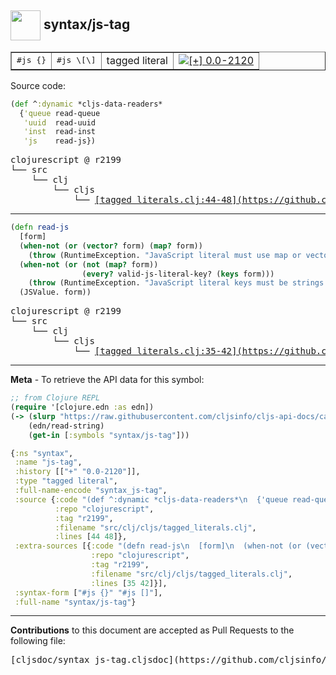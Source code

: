 ## <img width="48px" valign="middle" src="http://i.imgur.com/Hi20huC.png"> syntax/js-tag

 <table border="1">
<tr>
<td><samp>#js {}</samp></td><td><samp>#js \[\]</samp></td>
<td>tagged literal</td>
<td><a href="https://github.com/cljsinfo/cljs-api-docs/tree/0.0-2120"><img valign="middle" alt="[+] 0.0-2120" src="https://img.shields.io/badge/+-0.0--2120-lightgrey.svg"></a> </td>
</tr>
</table>






Source code:

```clj
(def ^:dynamic *cljs-data-readers*
  {'queue read-queue
   'uuid  read-uuid
   'inst  read-inst
   'js    read-js})
```

 <pre>
clojurescript @ r2199
└── src
    └── clj
        └── cljs
            └── <ins>[tagged_literals.clj:44-48](https://github.com/clojure/clojurescript/blob/r2199/src/clj/cljs/tagged_literals.clj#L44-L48)</ins>
</pre>


---

```clj
(defn read-js
  [form]
  (when-not (or (vector? form) (map? form))
    (throw (RuntimeException. "JavaScript literal must use map or vector notation")))
  (when-not (or (not (map? form))
                (every? valid-js-literal-key? (keys form)))
    (throw (RuntimeException. "JavaScript literal keys must be strings or unqualified keywords")))
  (JSValue. form))
```

 <pre>
clojurescript @ r2199
└── src
    └── clj
        └── cljs
            └── <ins>[tagged_literals.clj:35-42](https://github.com/clojure/clojurescript/blob/r2199/src/clj/cljs/tagged_literals.clj#L35-L42)</ins>
</pre>

---

__Meta__ - To retrieve the API data for this symbol:

```clj
;; from Clojure REPL
(require '[clojure.edn :as edn])
(-> (slurp "https://raw.githubusercontent.com/cljsinfo/cljs-api-docs/catalog/cljs-api.edn")
    (edn/read-string)
    (get-in [:symbols "syntax/js-tag"]))
```

```clj
{:ns "syntax",
 :name "js-tag",
 :history [["+" "0.0-2120"]],
 :type "tagged literal",
 :full-name-encode "syntax_js-tag",
 :source {:code "(def ^:dynamic *cljs-data-readers*\n  {'queue read-queue\n   'uuid  read-uuid\n   'inst  read-inst\n   'js    read-js})",
          :repo "clojurescript",
          :tag "r2199",
          :filename "src/clj/cljs/tagged_literals.clj",
          :lines [44 48]},
 :extra-sources [{:code "(defn read-js\n  [form]\n  (when-not (or (vector? form) (map? form))\n    (throw (RuntimeException. \"JavaScript literal must use map or vector notation\")))\n  (when-not (or (not (map? form))\n                (every? valid-js-literal-key? (keys form)))\n    (throw (RuntimeException. \"JavaScript literal keys must be strings or unqualified keywords\")))\n  (JSValue. form))",
                  :repo "clojurescript",
                  :tag "r2199",
                  :filename "src/clj/cljs/tagged_literals.clj",
                  :lines [35 42]}],
 :syntax-form ["#js {}" "#js []"],
 :full-name "syntax/js-tag"}

```

---

__Contributions__ to this document are accepted as Pull Requests to the following file:

 <pre>
[cljsdoc/syntax_js-tag.cljsdoc](https://github.com/cljsinfo/cljs-api-docs/blob/master/cljsdoc/syntax_js-tag.cljsdoc)
</pre>

